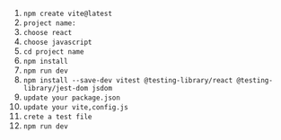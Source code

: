 1. `npm create vite@latest`
2. `project name:`
3. `choose react`
4. `choose javascript`
5. `cd project name`
6. `npm install`
7. `npm run dev`
8. `npm install --save-dev vitest @testing-library/react @testing-library/jest-dom jsdom`
9. `update your package.json`
10. `update your vite,config.js`
11. `crete a test file`
12. `npm run dev`